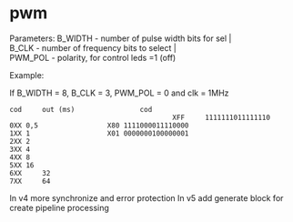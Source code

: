 # pwm
Parameters: B_WIDTH - number of pulse width bits  for sel |													
	    B_CLK - number of frequency bits to select |	
            PWM_POL - polarity, for control leds =1 (off)
            
Example:
            
If B_WIDTH = 8, B_CLK = 3, PWM_POL = 0 and clk = 1MHz 
	
	cod 	out (ms)				cod		
                                			XFF  	1111111011111110
	0XX	0,5					X80	1111000011110000
	1XX	1					X01	0000000100000001
	2XX	2
	3XX	4
	4XX	8
	5XX	16
	6XX 	32
	7XX 	64

  
  In v4 more synchronize and error protection 
  In v5 add generate block for create pipeline processing

